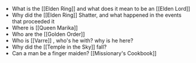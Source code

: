 - What is the [[Elden Ring]] and what does it mean to be an [[Elden Lord]]
- Why did the [[Elden Ring]] Shatter, and what happened in the events that proceeded it
- Where is [[Queen Marika]]
- Who are the [[Golden Order]]
- Who is [[Varre]] , who's he with? why is he here?
- Why did the [[Temple in the Sky]] fall?
- Can a man be a finger maiden? [[Missionary's Cookbook]]